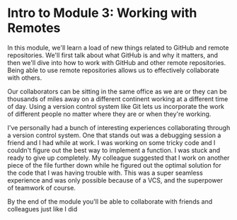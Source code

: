 # Intro to Module 3: Working with Remotes

 In this module, we'll learn a load of new things related to GitHub and remote repositories. We'll first talk about what GitHub is and why it matters, and 
 then we'll dive into how to work with GitHub and other remote repositories. Being able to use remote repositories allows us to effectively collaborate with others. 
 
 Our collaborators can be sitting in the same office as we are or they can be thousands of miles away on a different continent working at a different time of day. 
 Using a version control system like Git lets us incorporate the work of different people no matter where they are or when they're working. 
 
 I've personally had a bunch of interesting experiences collaborating through a version control system. One that stands out was a debugging session a friend and 
 I had while at work. I was working on some tricky code and I couldn't figure out the best way to implement a function. I was stuck and ready to give up completely. 
 My colleague suggested that I work on another piece of the file further down while he figured out the optimal solution for the code that I was having trouble with. 
 This was a super seamless experience and was only possible because of a VCS, and the superpower of teamwork of course. 
 
 By the end of the module you'll be able to collaborate with friends and colleagues just like I did
